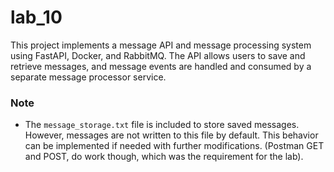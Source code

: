 # lab_10

This project implements a message API and message processing system using FastAPI, Docker, and RabbitMQ. The API allows users to save and retrieve messages, and message events are handled and consumed by a separate message processor service.

### Note
- The `message_storage.txt` file is included to store saved messages. However, messages are not written to this file by default. This behavior can be implemented if needed with further modifications. (Postman GET and POST, do work though, which was the requirement for the lab).
